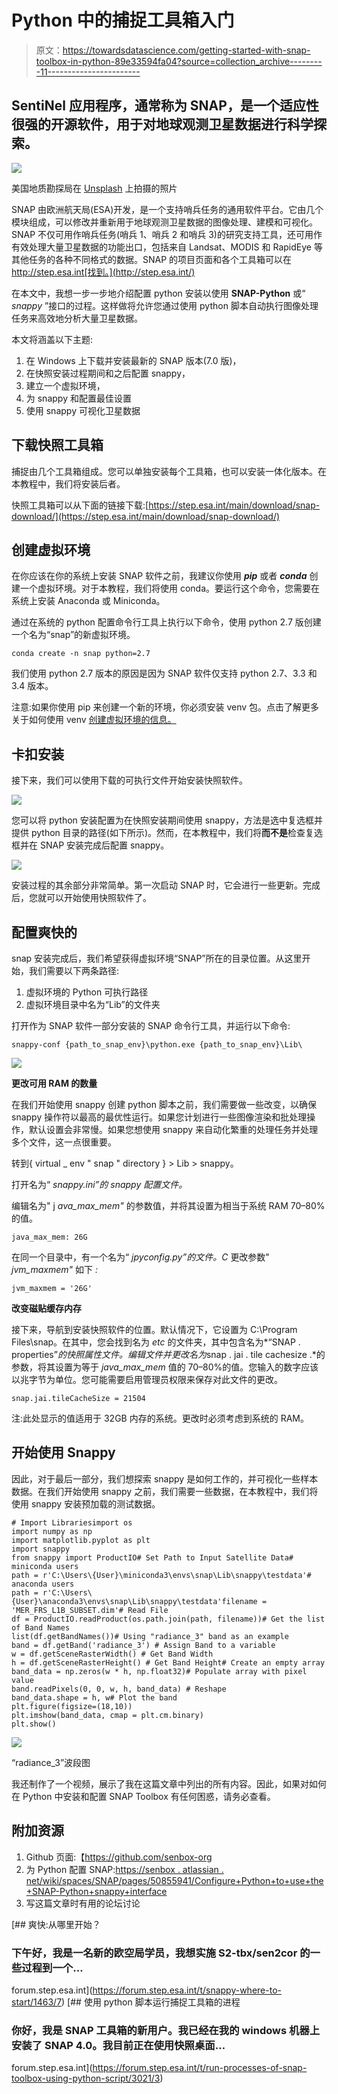 # Python 中的捕捉工具箱入门

> 原文：<https://towardsdatascience.com/getting-started-with-snap-toolbox-in-python-89e33594fa04?source=collection_archive---------11----------------------->

## SentiNel 应用程序，通常称为 SNAP，是一个适应性很强的开源软件，用于对地球观测卫星数据进行科学探索。

![](img/8494739544f8fd913210de6eb353209e.png)

美国地质勘探局在 [Unsplash](https://unsplash.com/photos/35Z2ylLRCO8) 上拍摄的照片

SNAP 由欧洲航天局(ESA)开发，是一个支持哨兵任务的通用软件平台。它由几个模块组成，可以修改并重新用于地球观测卫星数据的图像处理、建模和可视化。SNAP 不仅可用作哨兵任务(哨兵 1、哨兵 2 和哨兵 3)的研究支持工具，还可用作有效处理大量卫星数据的功能出口，包括来自 Landsat、MODIS 和 RapidEye 等其他任务的各种不同格式的数据。SNAP 的项目页面和各个工具箱可以在 http://step.esa.int[找到。](http://step.esa.int/)

在本文中，我想一步一步地介绍配置 python 安装以使用 **SNAP-Python** 或“ *snappy* ”接口的过程。这样做将允许您通过使用 python 脚本自动执行图像处理任务来高效地分析大量卫星数据。

本文将涵盖以下主题:

1.  在 Windows 上下载并安装最新的 SNAP 版本(7.0 版)，
2.  在快照安装过程期间和之后配置 snappy，
3.  建立一个虚拟环境，
4.  为 snappy 和配置最佳设置
5.  使用 snappy 可视化卫星数据

## **下载快照工具箱**

捕捉由几个工具箱组成。您可以单独安装每个工具箱，也可以安装一体化版本。在本教程中，我们将安装后者。

快照工具箱可以从下面的链接下载:[https://step.esa.int/main/download/snap-download/](https://step.esa.int/main/download/snap-download/)

## **创建虚拟环境**

在你应该在你的系统上安装 SNAP 软件之前，我建议你使用 ***pip*** 或者 ***conda*** 创建一个虚拟环境。对于本教程，我们将使用 conda。要运行这个命令，您需要在系统上安装 Anaconda 或 Miniconda。

通过在系统的 python 配置命令行工具上执行以下命令，使用 python 2.7 版创建一个名为“snap”的新虚拟环境。

```
conda create -n snap python=2.7
```

我们使用 python 2.7 版本的原因是因为 SNAP 软件仅支持 python 2.7、3.3 和 3.4 版本。

注意:如果你使用 pip 来创建一个新的环境，你必须安装 venv 包。点击了解更多关于如何使用 venv [创建虚拟环境的信息。](https://docs.python.org/3/library/venv.html)

## **卡扣安装**

接下来，我们可以使用下载的可执行文件开始安装快照软件。

![](img/a0e24a4aed84f6e3c710222bc88a21a6.png)

您可以将 python 安装配置为在快照安装期间使用 snappy，方法是选中复选框并提供 python 目录的路径(如下所示)。然而，在本教程中，我们将**而不是**检查复选框并在 SNAP 安装完成后配置 snappy。

![](img/a2ea63464ef46783ea7c32333d9644c4.png)

安装过程的其余部分非常简单。第一次启动 SNAP 时，它会进行一些更新。完成后，您就可以开始使用快照软件了。

## **配置爽快的**

snap 安装完成后，我们希望获得虚拟环境“SNAP”所在的目录位置。从这里开始，我们需要以下两条路径:

1.  虚拟环境的 Python 可执行路径
2.  虚拟环境目录中名为“Lib”的文件夹

打开作为 SNAP 软件一部分安装的 SNAP 命令行工具，并运行以下命令:

```
snappy-conf {path_to_snap_env}\python.exe {path_to_snap_env}\Lib\
```

![](img/c473a92726299b6e6c3376a3e8972594.png)

**更改可用 RAM 的数量**

在我们开始使用 snappy 创建 python 脚本之前，我们需要做一些改变，以确保 snappy 操作符以最高的最优性运行。如果您计划进行一些图像渲染和批处理操作，默认设置会非常慢。如果您想使用 snappy 来自动化繁重的处理任务并处理多个文件，这一点很重要。

转到{ virtual _ env " snap " directory } > Lib > snappy。

打开名为“ *snappy.ini”的 snappy 配置文件。*

编辑名为" j *ava_max_mem"* 的参数值，并将其设置为相当于系统 RAM 70–80%的值。

```
java_max_mem: 26G
```

在同一个目录中，有一个名为“ *jpyconfig.py”的文件。C* 更改参数" *jvm_maxmem"* 如下 *:*

```
jvm_maxmem = '26G'
```

**改变磁贴缓存内存**

接下来，导航到安装快照软件的位置。默认情况下，它设置为 C:\Program Files\snap。在其中，您会找到名为 *etc* 的文件夹，其中包含名为*“SNAP . properties”*的快照属性文件。编辑文件并更改名为*snap . jai . tile cachesize .*的参数，将其设置为等于 *java_max_mem* 值的 70–80%的值。您输入的数字应该以兆字节为单位。您可能需要启用管理员权限来保存对此文件的更改。

```
snap.jai.tileCacheSize = 21504
```

注:此处显示的值适用于 32GB 内存的系统。更改时必须考虑到系统的 RAM。

## **开始使用 Snappy**

因此，对于最后一部分，我们想探索 snappy 是如何工作的，并可视化一些样本数据。在我们开始使用 snappy 之前，我们需要一些数据，在本教程中，我们将使用 snappy 安装预加载的测试数据。

```
# Import Librariesimport os
import numpy as np
import matplotlib.pyplot as plt
import snappy
from snappy import ProductIO# Set Path to Input Satellite Data# miniconda users
path = r'C:\Users\{User}\miniconda3\envs\snap\Lib\snappy\testdata'# anaconda users
path = r'C:\Users\{User}\anaconda3\envs\snap\Lib\snappy\testdata'filename = 'MER_FRS_L1B_SUBSET.dim'# Read File
df = ProductIO.readProduct(os.path.join(path, filename))# Get the list of Band Names
list(df.getBandNames())# Using "radiance_3" band as an example
band = df.getBand('radiance_3') # Assign Band to a variable
w = df.getSceneRasterWidth() # Get Band Width
h = df.getSceneRasterHeight() # Get Band Height# Create an empty array
band_data = np.zeros(w * h, np.float32)# Populate array with pixel value
band.readPixels(0, 0, w, h, band_data) # Reshape
band_data.shape = h, w# Plot the band  
plt.figure(figsize=(18,10))
plt.imshow(band_data, cmap = plt.cm.binary)
plt.show()
```

![](img/e34cdd24cc5487dc116cd75b9b308ecf.png)

“radiance_3”波段图

我还制作了一个视频，展示了我在这篇文章中列出的所有内容。因此，如果对如何在 Python 中安装和配置 SNAP Toolbox 有任何困惑，请务必查看。

## **附加资源**

1.  Github 页面:【https://github.com/senbox-org 
2.  为 Python 配置 SNAP:[https://senbox . atlassian . net/wiki/spaces/SNAP/pages/50855941/Configure+Python+to+use+the+SNAP-Python+snappy+interface](https://senbox.atlassian.net/wiki/spaces/SNAP/pages/50855941/Configure+Python+to+use+the+SNAP-Python+snappy+interface)
3.  写这篇文章时有用的论坛讨论

[](https://forum.step.esa.int/t/snappy-where-to-start/1463/7) [## 爽快:从哪里开始？

### 下午好，我是一名新的欧空局学员，我想实施 S2-tbx/sen2cor 的一些过程到一个…

forum.step.esa.int](https://forum.step.esa.int/t/snappy-where-to-start/1463/7) [](https://forum.step.esa.int/t/run-processes-of-snap-toolbox-using-python-script/3021/3) [## 使用 python 脚本运行捕捉工具箱的进程

### 你好，我是 SNAP 工具箱的新用户。我已经在我的 windows 机器上安装了 SNAP 4.0。我目前正在使用快照桌面…

forum.step.esa.int](https://forum.step.esa.int/t/run-processes-of-snap-toolbox-using-python-script/3021/3)